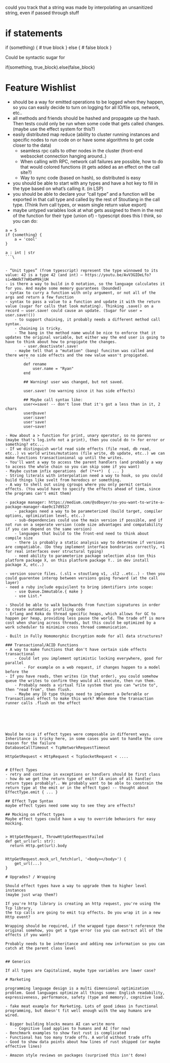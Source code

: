 
could you track that a string was made by interpolating an unsanitized string, even if passed through stuff


# if statements

if (something) {
    # true block
} else {
    # false block
}

Could be syntactic sugar for

if(something, true_block).else(false_block)


# Feature Wishlist

- should be a way for emitted operations to be logged when they happen, so you
    can easily decide to turn on logging for all IO/file ops, network, etc..
- all methods and friends should be hashed and propagate up the hash. Then tests could only be run when some code that gets called changes.
    (maybe use the effect system for this?)
- easily distributed map reduce (ability to cluster running instances and specific nodes to run code on or have some algorithms to get code closer to the data)
    - seamless rpc calls to other nodes in the cluster (front-end websocket connection hanging around..)
    - When calling with RPC, network call failures are possible, how to do that would colored functions (it gets added as an effect on the call site?)
    - Way to sync code (based on hash), so distributed is easy
- you should be able to start with any types and have a hot key to fill in the type based on what’s calling it. (in LSP)
- you should be able to declare your “call type” and a function will be exported in that call type and called by the rest of Stoutlang in the call type. (Think llvm call types, or wasm single return value export)
- maybe untyped variables look at what gets assigned to them in the rest of the function for their type (union of) - typescript does this I think, so you can do:
```
a = 5
if {something} {
    a = 'cool'
}

a : int | str
```\


- “Unit types” (from typescript) represent the type winnowed to its value: 42 is a type 42 (and int) — https://youtu.be/AvV3GIDeLfo?si=NWdkT7mRbeM9kjUH
- is there a way to build in O notation, so the language calculates it for you. And maybe some memory guarantees (bounded)
- syntax to curry a function with only argument, or not all of the args and return a few function
- syntax to pass a value to a function and update it with the return value (sugar for calls that look mutating). Thinking .save() on a record — user.save! could cause an update. (Sugar for user = user.save!())
    - to support chaining, it probably needs a different method call syntax.
    - chaining is tricky.
    - The bang in the method name would be nice to enforce that it updates the original variable, but either way the end user is going to have to think about how to propigate the changes.
        - user.deactivate!.save!
    - maybe tell that a "mutation" (bang) funciton was called and there were no side effects and the new value wasn't propigated.
        ```
        def rename
            user.name = "Ryan"
        end

        ## Warning! user was changed, but not saved.

        user.save! (no warning since it has side effects)

        ## Maybe call syntax like:
        user<=save! -- don't love that it's got a less than in it, 2 chars
        user@save!
        user:save!
        user'save!
        user~save!

- How about a > function for print, unary operator, so no parens (maybe that's log.info not a print), then you could do !> for error or something? etc...
- If we distinguish world read side effects (file read, db read, etc..) vs world writes/mutations (file write, db update, etc..) we can make functions transactionional up until the writes.
- You'll want a way to access the parent handlers (and probably a way to access the whole chain so you can skip some if you want)
- Maybe custom infix operations  def (*++*)  { ... }
- String literals with interpolation need a way to hook, so you could build things like svelt from heredocs or something.
- A way to shell out using cgroups where you only permit certain effects. (You would have to specify the effects ahead of time, since the programs can't emit them)

- package manager: https://medium.com/@sdboyer/so-you-want-to-write-a-package-manager-4ae9c17d9527
    - packages need a way to be parameterized (build target, compiler options, optimization level, etc..)
    - sub-dependencies could use the main version if possible, and if not run on a seperate version (code size advantages and compatability if you can depend on the same version)
    - languages that build to the front-end need to think about compile size
    - there is probably a static analysis way to determine if versions are compatiable. (Do they implement interface bondraries correctly, +1 for real interfaces over structural typing)
    - need ability to parameterize package selection also (on this platform package X, on this platform package Y.. in dev install package X, etc..)

- version source files. (.sl1 = stoutlang v1, .sl2 ..etc..) - then you could guarentee interop between versions going forward (at the call layer)
- need a ruby include equivilent to bring identifiers into scope:
    - use Queue.Immutable.{ make }
    - use List.*

- Should be able to walk backwards from function signatures in order to create automatic, profiling code
- Erlang and Koka do thread specific heaps, which allows for GC to happen per heap, providing less pause the world. The trade off is more cost when sharing across threads, but this could be optimized by a work scheduler to minimize cross thread communication.

- Built in Fully Homomorphic Encryption mode for all data structures?

### Transactional/ACID Functions
- A way to make functions that don't have certain side effects transactional
    - Could let you implement optimistic locking everywhere, good for parallel
        - For example on a web request, if changes happen to a model before the 
- If you have reads, then writes (in that order), you could somehow queue the writes to confirm they would all execute, then run them.
    - Probably needs a virtual file system that you can "write to", then "read from", then flush.
    - Maybe any IO type things need to implement a Deferable or Transactional effect to make this work? When done the transaction runner calls .flush on the effect






Would be nice if effect types were composable in different ways. Inheritance is tricky here, in some cases you want to handle the core reason for the failure 
DatabaseCallTimeout < TcpNetworkRequestTimeout

HttpGetRequest < HttpRequest < TcpSocketRequest < ....


# Effect Types
- retry and continue in exceptions or handlers should be first class
- how do we get the return type of emit? (A union of all handler return types probably?.. We probably want to be able to constrain the return type at the emit or in the effect type) -- thought about EffectType.emit { ... }

## Effect Type Syntax
maybe effect types need some way to see they are effects?

## Mocking on effect types
Maybe effect types could have a way to override behaviors for easy mocking.


> HttpGetRequest, ThrowHttpGetRequestFailed
def get_url(url: str):
  return Http.get(url).body


HttpGetRequest.mock_url_fetch(url, '<body></body>') {
    get_url(...)
}

# Upgrades? / Wrapping

Should effect types have a way to upgrade them to higher level instances
(maybe just wrap them?)

If you're http library is creating an http request, you're using the Tcp library,
the tcp calls are going to emit tcp effects. Do you wrap it in a new Http event?

Wrapping should be required, if the wrapped type doesn't reference the original somehow, you get a type error (so you can extract all of the effects if you want)

Probably needs to be inheritance and adding new information so you can catch at the parent class level


## Generics

If all types are Capitalized, maybe type variables are lower case?

# Marketing

programming language design is a multi dimensional optimization problem. Good languages optimize all things some: English readability, expressiveness, performance, safety (type and memory), cognitive load.

- fake meat example for Marketing. Lots of good ideas in functional programming, but doesn't fit well enough with the way humans are wired.

- Bigger building blocks means AI can write more
    - Cognitive load applies to humans and AI (for now)
- Benchmark examples to show fast rust is complicated
- Functional has too many trade offs. A world without trade offs
- Good to show data points about how lines of rust shipped (or maybe effective lines)

- Amazon style reviews on packages (surprised this isn't done)
